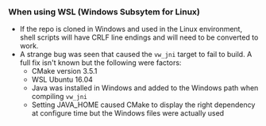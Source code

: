 ### When using WSL (Windows Subsytem for Linux)
- If the repo is cloned in Windows and used in the Linux environment, shell scripts will have CRLF line endings and will need to be converted to work.
- A strange bug was seen that caused the `vw_jni` target to fail to build. A full fix isn't known but the following were factors:
  - CMake version 3.5.1
  - WSL Ubuntu 16.04
  - Java was installed in Windows and added to the Windows path when compiling `vw_jni`
  - Setting JAVA_HOME caused CMake to display the right dependency at configure time but the Windows files were actually used